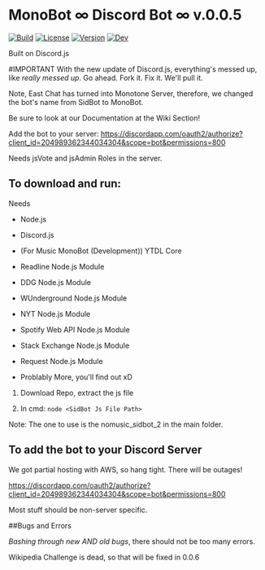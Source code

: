 

# MonoBot ∞ Discord Bot ∞ v.0.0.5

[![Build](https://img.shields.io/codeship/d6c1ddd0-16a3-0132-5f85-2e35c05e22b1.svg?maxAge=2592000?style=plastic)](README.md)
[![License](https://img.shields.io/badge/license-GNU-yellow.svg)](README.md)
[![Version](https://img.shields.io/badge/version-0.0.5-red.svg)](README.md)
[![Dev](https://img.shields.io/badge/dev-0.0.6-lightgrey.svg)](README.md)

Built on Discord.js 

#IMPORTANT
With the new update of Discord.js, everything's messed up, like *really messed up*. Go ahead. Fork it. Fix it. We'll pull it.

Note, East Chat has turned into Monotone Server, therefore, we changed the bot's name from SidBot to MonoBot.

Be sure to look at our Documentation at the Wiki Section!

Add the bot to your server: https://discordapp.com/oauth2/authorize?client_id=204989362344034304&scope=bot&permissions=800

Needs jsVote and jsAdmin Roles in the server.

## To download and run:

Needs

* Node.js

* Discord.js

* (For Music MonoBot (Development)) YTDL Core

* Readline Node.js Module 

* DDG Node.js Module

* WUnderground Node.js Module

* NYT Node.js Module

* Spotify Web API Node.js Module

* Stack Exchange Node.js Module

* Request Node.js Module

* Problably More, you'll find out xD

1. Download Repo, extract the js file

2. In cmd: ```node <SidBot Js File Path>```

Note: The one to use is the nomusic_sidbot_2 in the main folder.

## To add the bot to your Discord Server

We got partial hosting with AWS, so hang tight. There will be outages!

https://discordapp.com/oauth2/authorize?client_id=204989362344034304&scope=bot&permissions=800

Most stuff should be non-server specific.

##Bugs and Errors

*Bashing through new AND old bugs*, there should not be too many errors.

Wikipedia Challenge is dead, so that will be fixed in 0.0.6

